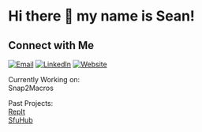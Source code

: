 # Hi there 👋 my name is Sean!

## Connect with Me

[![Email](https://img.shields.io/badge/Email-D14836?style=for-the-badge&logo=gmail&logoColor=white)](mailto:sdlouie24@gmail.com)
[![LinkedIn](https://img.shields.io/badge/LinkedIn-0077B5?style=for-the-badge&logo=linkedin&logoColor=white)](https://www.linkedin.com/in/sean-louie-8a4a00298/)
[![Website](https://img.shields.io/badge/Website-000000?style=for-the-badge&logo=github&logoColor=white)](https://seanlouie24.github.io/SeanLouie/)

Currently Working on:
<br>
Snap2Macros
<br>

Past Projects:
<br>
[RepIt](https://repitapp.vercel.app/)
<br>
[SfuHub](https://sfuhub.ca/)
<br>


<!--
**seanlouie24/seanlouie24** is a ✨ _special_ ✨ repository because its `README.md` (this file) appears on your GitHub profile.

Here are some ideas to get you started:

- 🔭 I’m currently working on ...
- 🌱 I’m currently learning ...
- 👯 I’m looking to collaborate on ...
- 🤔 I’m looking for help with ...
- 💬 Ask me about ...
- 📫 How to reach me: ...
- 😄 Pronouns: ...
- ⚡ Fun fact: ...
-->
